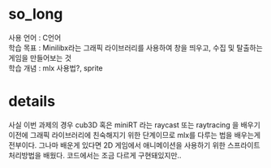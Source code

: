 # so_long
사용 언어 : C언어   
학습 목표 : Minilibx라는 그래픽 라이브러리를 사용하여 창을 띄우고, 수집 및 탈출하는 게임을 만들어보는 것   
학습 개념 : mlx 사용법?, sprite

# details
사실 이번 과제의 경우 cub3D 혹은 miniRT 라는 raycast 또는 raytracing 을 배우기 이전에 그래픽 라이브러리에 친숙해지기 위한 단계이므로 mlx를 다루는 법을 배우는게 전부이다. 그나마 배운게 있다면 2D 게임에서 애니메이션을 사용하기 위한 스프라이트 처리방법을 배웠다. 코드에서는 조금 다르게 구현돼있지만..

